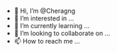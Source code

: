 - 👋 Hi, I’m @Cheragng
- 👀 I’m interested in ...
- 🌱 I’m currently learning ...
- 💞️ I’m looking to collaborate on ...
- 📫 How to reach me ...

<!---
Cheragng/Cheragng is a ✨ special ✨ repository because its `README.md` (this file) appears on your GitHub profile.
You can click the Preview link to take a look at your changes.
--->
